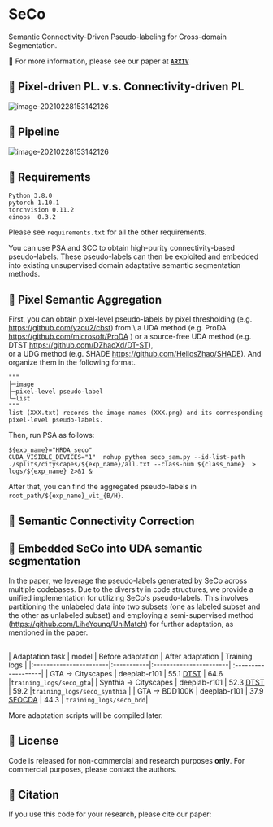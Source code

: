 # SeCo
Semantic Connectivity-Driven Pseudo-labeling for Cross-domain Segmentation.

:notebook_with_decorative_cover: For more information, please see our paper at **[`ARXIV`](https://www.igarss2022.org/default.php)**


## :speech_balloon: Pixel-driven PL. v.s. Connectivity-driven PL
![image-20210228153142126](./images/intro.jpeg)

## :speech_balloon: Pipeline
![image-20210228153142126](./images/Pipeline.png)

## :speech_balloon: Requirements

```
Python 3.8.0
pytorch 1.10.1
torchvision 0.11.2
einops  0.3.2
```
Please see `requirements.txt` for all the other requirements.

You can use PSA and SCC to obtain high-purity connectivity-based pseudo-labels. 
These pseudo-labels can then be exploited and embedded into existing unsupervised domain adaptative semantic segmentation methods.

## :speech_balloon: Pixel Semantic Aggregation

First, you can obtain pixel-level pseudo-labels by pixel thresholding (e.g. https://github.com/yzou2/cbst) from \ 
	a UDA method (e.g. ProDA https://github.com/microsoft/ProDA ) 
	or a source-free UDA method (e.g. DTST https://github.com/DZhaoXd/DT-ST), \
	or a UDG method (e.g. SHADE https://github.com/HeliosZhao/SHADE).
And organize them in the following format.
```
"""
├─image
├─pixel-level pseudo-label
└─list
"""
list (XXX.txt) records the image names (XXX.png) and its corresponding pixel-level pseudo-labels.
```
Then, run PSA as follows:
```
${exp_name}="HRDA_seco"
CUDA_VISIBLE_DEVICES="1"  nohup python seco_sam.py --id-list-path  ./splits/cityscapes/${exp_name}/all.txt --class-num ${class_name}  > logs/${exp_name} 2>&1 &
```
After that, you can find the aggregated pseudo-labels in `root_path/${exp_name}_vit_{B/H}`.


## :speech_balloon: Semantic Connectivity Correction





## :speech_balloon: Embedded SeCo into UDA semantic segmentation
In the paper, we leverage the pseudo-labels generated by SeCo across multiple codebases. 
Due to the diversity in code structures, we provide a unified implementation for utilizing SeCo's pseudo-labels. 
This involves partitioning the unlabeled data into two subsets (one as labeled subset and the other as unlabeled subset) and employing a semi-supervised method (https://github.com/LiheYoung/UniMatch) for further adaptation, as mentioned in the paper.

## 
|    Adaptation task     | model      | Before adaptation  | After adaptation | Training logs       |
|:-----------------------|:-----------|:-----------------------| :-------------------|
| GTA →  Cityscapes      | deeplab-r101   | 55.1  [DTST](https://github.com/DZhaoXd/DT-ST) | 64.6     |`training_logs/seco_gta`|
| Synthia →  Cityscapes  | deeplab-r101   | 52.3  [DTST](https://github.com/DZhaoXd/DT-ST) | 59.2     |`training_logs/seco_synthia` |
| GTA →  BDD100K         | deeplab-r101   | 37.9  [SFOCDA](https://arxiv.org/abs/2106.03422)        | 44.3     | `training_logs/seco_bdd`|

More adaptation scripts will be compiled later.

## :speech_balloon: License
Code is released for non-commercial and research purposes **only**. For commercial purposes, please contact the authors.

## :speech_balloon: Citation

If you use this code for your research, please cite our paper:
